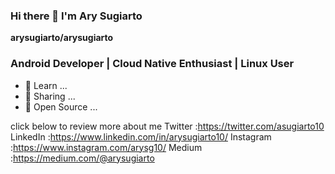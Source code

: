 ### Hi there 👋 I'm Ary Sugiarto

**arysugiarto/arysugiarto**

<h3>Android Developer | Cloud Native Enthusiast | Linux User</h3>

- 🔭 Learn ...
- 🌱 Sharing ...
- 👯 Open Source ...


click below to review more about me
Twitter   :https://twitter.com/asugiarto10
LinkedIn  :https://www.linkedin.com/in/arysugiarto10/
Instagram :https://www.instagram.com/arysg10/
Medium    :https://medium.com/@arysugiarto



